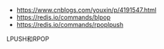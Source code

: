 - https://www.cnblogs.com/youxin/p/4191547.html
- https://redis.io/commands/blpop
- https://redis.io/commands/rpoplpush

LPUSH和RPOP